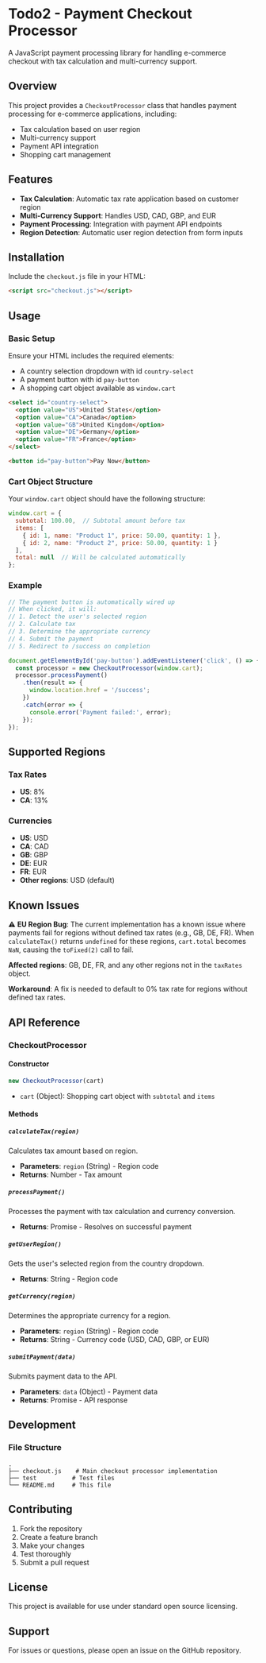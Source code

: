 # Todo2 - Payment Checkout Processor

A JavaScript payment processing library for handling e-commerce checkout with tax calculation and multi-currency support.

## Overview

This project provides a `CheckoutProcessor` class that handles payment processing for e-commerce applications, including:
- Tax calculation based on user region
- Multi-currency support
- Payment API integration
- Shopping cart management

## Features

- **Tax Calculation**: Automatic tax rate application based on customer region
- **Multi-Currency Support**: Handles USD, CAD, GBP, and EUR
- **Payment Processing**: Integration with payment API endpoints
- **Region Detection**: Automatic user region detection from form inputs

## Installation

Include the `checkout.js` file in your HTML:

```html
<script src="checkout.js"></script>
```

## Usage

### Basic Setup

Ensure your HTML includes the required elements:
- A country selection dropdown with id `country-select`
- A payment button with id `pay-button`
- A shopping cart object available as `window.cart`

```html
<select id="country-select">
  <option value="US">United States</option>
  <option value="CA">Canada</option>
  <option value="GB">United Kingdom</option>
  <option value="DE">Germany</option>
  <option value="FR">France</option>
</select>

<button id="pay-button">Pay Now</button>
```

### Cart Object Structure

Your `window.cart` object should have the following structure:

```javascript
window.cart = {
  subtotal: 100.00,  // Subtotal amount before tax
  items: [
    { id: 1, name: "Product 1", price: 50.00, quantity: 1 },
    { id: 2, name: "Product 2", price: 50.00, quantity: 1 }
  ],
  total: null  // Will be calculated automatically
};
```

### Example

```javascript
// The payment button is automatically wired up
// When clicked, it will:
// 1. Detect the user's selected region
// 2. Calculate tax
// 3. Determine the appropriate currency
// 4. Submit the payment
// 5. Redirect to /success on completion

document.getElementById('pay-button').addEventListener('click', () => {
  const processor = new CheckoutProcessor(window.cart);
  processor.processPayment()
    .then(result => {
      window.location.href = '/success';
    })
    .catch(error => {
      console.error('Payment failed:', error);
    });
});
```

## Supported Regions

### Tax Rates
- **US**: 8%
- **CA**: 13%

### Currencies
- **US**: USD
- **CA**: CAD
- **GB**: GBP
- **DE**: EUR
- **FR**: EUR
- **Other regions**: USD (default)

## Known Issues

⚠️ **EU Region Bug**: The current implementation has a known issue where payments fail for regions without defined tax rates (e.g., GB, DE, FR). When `calculateTax()` returns `undefined` for these regions, `cart.total` becomes `NaN`, causing the `toFixed(2)` call to fail.

**Affected regions**: GB, DE, FR, and any other regions not in the `taxRates` object.

**Workaround**: A fix is needed to default to 0% tax rate for regions without defined tax rates.

## API Reference

### CheckoutProcessor

#### Constructor
```javascript
new CheckoutProcessor(cart)
```
- `cart` (Object): Shopping cart object with `subtotal` and `items`

#### Methods

##### `calculateTax(region)`
Calculates tax amount based on region.
- **Parameters**: `region` (String) - Region code
- **Returns**: Number - Tax amount

##### `processPayment()`
Processes the payment with tax calculation and currency conversion.
- **Returns**: Promise - Resolves on successful payment

##### `getUserRegion()`
Gets the user's selected region from the country dropdown.
- **Returns**: String - Region code

##### `getCurrency(region)`
Determines the appropriate currency for a region.
- **Parameters**: `region` (String) - Region code
- **Returns**: String - Currency code (USD, CAD, GBP, or EUR)

##### `submitPayment(data)`
Submits payment data to the API.
- **Parameters**: `data` (Object) - Payment data
- **Returns**: Promise - API response

## Development

### File Structure
```
.
├── checkout.js    # Main checkout processor implementation
├── test          # Test files
└── README.md     # This file
```

## Contributing

1. Fork the repository
2. Create a feature branch
3. Make your changes
4. Test thoroughly
5. Submit a pull request

## License

This project is available for use under standard open source licensing.

## Support

For issues or questions, please open an issue on the GitHub repository.
